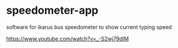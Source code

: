 # speedometer-app
software for ikarus bus speedometer to show current typing speed

https://www.youtube.com/watch?v=_-S2wj79dIM
